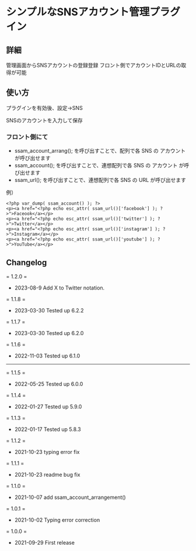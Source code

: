 # シンプルなSNSアカウント管理プラグイン

## 詳細

管理画面からSNSアカウントの登録登録
フロント側でアカウントIDとURLの取得が可能

## 使い方

プラグインを有効後、設定→SNS

SNSのアカウントを入力して保存

### フロント側にて

- ssam_account_arrang(); を呼び出すことで、配列で各 SNS の アカウント が呼び出せます 
- ssam_account(); を呼び出すことで、連想配列で各 SNS の アカウント が呼び出せます 
- ssam_url(); を呼び出すことで、連想配列で各 SNS の URL が呼び出せます 

例）

```
<?php var_dump( ssam_account() ); ?>
<p><a href="<?php echo esc_attr( ssam_url()['facebook'] ); ?>">Faceook</a></p>
<p><a href="<?php echo esc_attr( ssam_url()['twitter'] ); ?>">Twitter</a></p>
<p><a href="<?php echo esc_attr( ssam_url()['instagram'] ); ?>">Instagram</a></p>
<p><a href="<?php echo esc_attr( ssam_url()['youtube'] ); ?>">YouTube</a></p>
```

## Changelog

= 1.2.0 =
* 2023-08-9 Add X to Twitter notation.

= 1.1.8 =
* 2023-03-30 Tested up 6.2.2

= 1.1.7 =
* 2023-03-30 Tested up 6.2.0

= 1.1.6 =
* 2022-11-03 Tested up 6.1.0
****
= 1.1.5 =
* 2022-05-25 Tested up 6.0.0

= 1.1.4 =
* 2022-01-27 Tested up 5.9.0

= 1.1.3 =
* 2022-01-17 Tested up 5.8.3

= 1.1.2 =

* 2021-10-23 typing error fix

= 1.1.1 =
* 2021-10-23 readme bug fix

= 1.1.0 =
* 2021-10-07 add ssam_account_arrangement()

= 1.0.1 =
* 2021-10-02 Typing error correction

= 1.0.0 =
* 2021-09-29 First release
